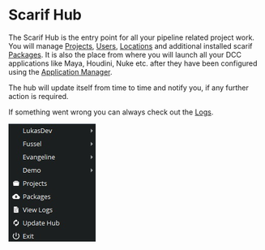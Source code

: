 # Scarif Hub
The Scarif Hub is the entry point for all your pipeline related project work. You will 
manage [Projects](./04_projectsetup.md), [Users](./05_usersetup.md), [Locations](./07_locationsetup.md) and additional installed scarif 
[Packages](./09_packages.md). 
It is also the place from where you will launch all your DCC applications like Maya, Houdini, Nuke etc. after they have 
been configured using the [Application Manager](./06_applicationsetup.md). 

The hub will update itself from time to time and notify you, if any further action is required.

If something went wrong you can always check out the [Logs](./12_logger.md).


 ![](../_static/images/Hub_1.JPG)
